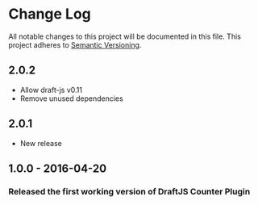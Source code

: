 # Change Log

All notable changes to this project will be documented in this file.
This project adheres to [Semantic Versioning](http://semver.org/).

## 2.0.2

- Allow draft-js v0.11
- Remove unused dependencies

## 2.0.1
- New release

## 1.0.0 - 2016-04-20
### Released the first working version of DraftJS Counter Plugin
